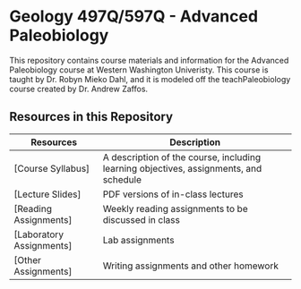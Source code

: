 # Geology 497Q/597Q - Advanced Paleobiology

This repository contains course materials and information for the Advanced Paleobiology course at Western Washington Univeristy. This course is taught by Dr. Robyn Mieko Dahl, and it is modeled off the teachPaleobiology course created by Dr. Andrew Zaffos.

## Resources in this Repository

Resources | Description
--------- | -----------
[Course Syllabus] | A description of the course, including learning objectives, assignments, and schedule
[Lecture Slides] | PDF versions of in-class lectures
[Reading Assignments] | Weekly reading assignments to be discussed in class
[Laboratory Assignments] | Lab assignments
[Other Assignments] | Writing assignments and other homework
